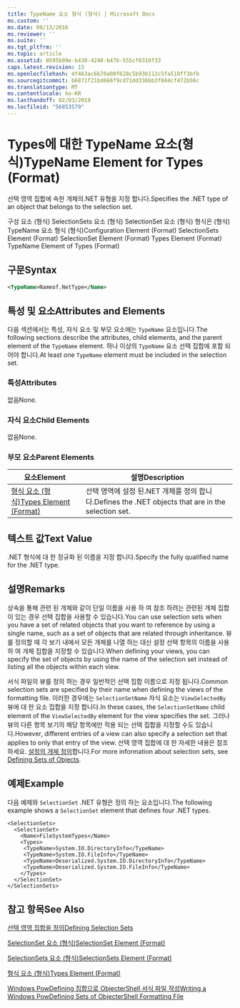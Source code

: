 ```yaml
---
title: TypeName 요소 형식 (형식) | Microsoft Docs
ms.custom: ''
ms.date: 09/13/2016
ms.reviewer: ''
ms.suite: ''
ms.tgt_pltfrm: ''
ms.topic: article
ms.assetid: 0595b99e-b438-4240-b47b-555cf0316f33
caps.latest.revision: 15
ms.openlocfilehash: 4f463ac6b70a00f628c5b93b112c5fa510ff3bfb
ms.sourcegitcommit: b6871f21bd666f9cd71dd336bb3f844cf472b56c
ms.translationtype: MT
ms.contentlocale: ko-KR
ms.lasthandoff: 02/03/2019
ms.locfileid: "56853579"
---
```

# <a name="typename-element-for-types-format"></a><span data-ttu-id="901ed-102">Types에 대한 TypeName 요소(형식)</span><span class="sxs-lookup"><span data-stu-id="901ed-102">TypeName Element for Types (Format)</span></span>

<span data-ttu-id="901ed-103">선택 영역 집합에 속한 개체의.NET 유형을 지정 합니다.</span><span class="sxs-lookup"><span data-stu-id="901ed-103">Specifies the .NET type of an object that belongs to the selection set.</span></span>

<span data-ttu-id="901ed-104">구성 요소 (형식) SelectionSets 요소 (형식) SelectionSet 요소 (형식) 형식은 (형식) TypeName 요소 형식 (형식)</span><span class="sxs-lookup"><span data-stu-id="901ed-104">Configuration Element (Format) SelectionSets Element (Format) SelectionSet Element (Format) Types Element (Format) TypeName Element of Types (Format)</span></span>

## <a name="syntax"></a><span data-ttu-id="901ed-105">구문</span><span class="sxs-lookup"><span data-stu-id="901ed-105">Syntax</span></span>

```xml
<TypeName>Nameof.NetType</Name>
```

## <a name="attributes-and-elements"></a><span data-ttu-id="901ed-106">특성 및 요소</span><span class="sxs-lookup"><span data-stu-id="901ed-106">Attributes and Elements</span></span>

<span data-ttu-id="901ed-107">다음 섹션에서는 특성, 자식 요소 및 부모 요소에는 `TypeName` 요소입니다.</span><span class="sxs-lookup"><span data-stu-id="901ed-107">The following sections describe the attributes, child elements, and the parent element of the `TypeName` element.</span></span> <span data-ttu-id="901ed-108">하나 이상의 `TypeName` 요소 선택 집합에 포함 되어야 합니다.</span><span class="sxs-lookup"><span data-stu-id="901ed-108">At least one `TypeName` element must be included in the selection set.</span></span>

### <a name="attributes"></a><span data-ttu-id="901ed-109">특성</span><span class="sxs-lookup"><span data-stu-id="901ed-109">Attributes</span></span>

<span data-ttu-id="901ed-110">없음</span><span class="sxs-lookup"><span data-stu-id="901ed-110">None.</span></span>

### <a name="child-elements"></a><span data-ttu-id="901ed-111">자식 요소</span><span class="sxs-lookup"><span data-stu-id="901ed-111">Child Elements</span></span>

<span data-ttu-id="901ed-112">없음</span><span class="sxs-lookup"><span data-stu-id="901ed-112">None.</span></span>

### <a name="parent-elements"></a><span data-ttu-id="901ed-113">부모 요소</span><span class="sxs-lookup"><span data-stu-id="901ed-113">Parent Elements</span></span>

|<span data-ttu-id="901ed-114">요소</span><span class="sxs-lookup"><span data-stu-id="901ed-114">Element</span></span>|<span data-ttu-id="901ed-115">설명</span><span class="sxs-lookup"><span data-stu-id="901ed-115">Description</span></span>|
|-------------|-----------------|
|[<span data-ttu-id="901ed-116">형식 요소 (형식)</span><span class="sxs-lookup"><span data-stu-id="901ed-116">Types Element (Format)</span></span>](./types-element-for-selectionset-format.md)|<span data-ttu-id="901ed-117">선택 영역에 설정 된.NET 개체를 정의 합니다.</span><span class="sxs-lookup"><span data-stu-id="901ed-117">Defines the .NET objects that are in the selection set.</span></span>|

## <a name="text-value"></a><span data-ttu-id="901ed-118">텍스트 값</span><span class="sxs-lookup"><span data-stu-id="901ed-118">Text Value</span></span>

<span data-ttu-id="901ed-119">.NET 형식에 대 한 정규화 된 이름을 지정 합니다.</span><span class="sxs-lookup"><span data-stu-id="901ed-119">Specify the fully qualified name for the .NET type.</span></span>

## <a name="remarks"></a><span data-ttu-id="901ed-120">설명</span><span class="sxs-lookup"><span data-stu-id="901ed-120">Remarks</span></span>

<span data-ttu-id="901ed-121">상속을 통해 관련 된 개체와 같이 단일 이름을 사용 하 여 참조 하려는 관련된 개체 집합이 있는 경우 선택 집합을 사용할 수 있습니다.</span><span class="sxs-lookup"><span data-stu-id="901ed-121">You can use selection sets when you have a set of related objects that you want to reference by using a single name, such as a set of objects that are related through inheritance.</span></span> <span data-ttu-id="901ed-122">뷰를 정의할 때 각 보기 내에서 모든 개체를 나열 하는 대신 설정 선택 항목의 이름을 사용 하 여 개체 집합을 지정할 수 있습니다.</span><span class="sxs-lookup"><span data-stu-id="901ed-122">When defining your views, you can specify the set of objects by using the name of the selection set instead of listing all the objects within each view.</span></span>

<span data-ttu-id="901ed-123">서식 파일의 뷰를 정의 하는 경우 일반적인 선택 집합 이름으로 지정 됩니다.</span><span class="sxs-lookup"><span data-stu-id="901ed-123">Common selection sets are specified by their name when defining the views of the formatting file.</span></span> <span data-ttu-id="901ed-124">이러한 경우에는 `SelectionSetName` 자식 요소는 `ViewSelectedBy` 뷰에 대 한 요소 집합을 지정 합니다.</span><span class="sxs-lookup"><span data-stu-id="901ed-124">In these cases, the `SelectionSetName` child element of the `ViewSelectedBy` element for the view specifies the set.</span></span> <span data-ttu-id="901ed-125">그러나 뷰의 다른 항목 보기의 해당 항목에만 적용 되는 선택 집합을 지정할 수도 있습니다.</span><span class="sxs-lookup"><span data-stu-id="901ed-125">However, different entries of a view can also specify a selection set that applies to only that entry of the view.</span></span> <span data-ttu-id="901ed-126">선택 영역 집합에 대 한 자세한 내용은 참조 하세요. [설정의 개체 정의](./defining-selection-sets.md)합니다.</span><span class="sxs-lookup"><span data-stu-id="901ed-126">For more information about selection sets, see [Defining Sets of Objects](./defining-selection-sets.md).</span></span>

## <a name="example"></a><span data-ttu-id="901ed-127">예제</span><span class="sxs-lookup"><span data-stu-id="901ed-127">Example</span></span>

<span data-ttu-id="901ed-128">다음 예제와 `SelectionSet` .NET 유형은 정의 하는 요소입니다.</span><span class="sxs-lookup"><span data-stu-id="901ed-128">The following example shows a `SelectionSet` element that defines four .NET types.</span></span>

```
<SelectionSets>
  <SelectionSet>
    <Name>FileSystemTypes</Name>
    <Types>
     <TypeName>System.IO.DirectoryInfo</TypeName>
     <TypeName>System.IO.FileInfo</TypeName>
     <TypeName>Deserialized.System.IO.DirectoryInfo</TypeName>
     <TypeName>Deserialized.System.IO.FileInfo</TypeName>
    </Types>
  </SelectionSet>
</SelectionSets>
```

## <a name="see-also"></a><span data-ttu-id="901ed-129">참고 항목</span><span class="sxs-lookup"><span data-stu-id="901ed-129">See Also</span></span>

[<span data-ttu-id="901ed-130">선택 영역 집합을 정의</span><span class="sxs-lookup"><span data-stu-id="901ed-130">Defining Selection Sets</span></span>](./defining-selection-sets.md)

[<span data-ttu-id="901ed-131">SelectionSet 요소 (형식)</span><span class="sxs-lookup"><span data-stu-id="901ed-131">SelectionSet Element (Format)</span></span>](./selectionset-element-format.md)

[<span data-ttu-id="901ed-132">SelectionSets 요소 (형식)</span><span class="sxs-lookup"><span data-stu-id="901ed-132">SelectionSets Element (Format)</span></span>](./selectionsets-element-format.md)

[<span data-ttu-id="901ed-133">형식 요소 (형식)</span><span class="sxs-lookup"><span data-stu-id="901ed-133">Types Element (Format)</span></span>](./types-element-for-selectionset-format.md)

[<span data-ttu-id="901ed-134">Windows PowDefining 집합으로 ObjecterShell 서식 파일 작성</span><span class="sxs-lookup"><span data-stu-id="901ed-134">Writing a Windows PowDefining Sets of ObjecterShell Formatting File</span></span>](./writing-a-powershell-formatting-file.md)
